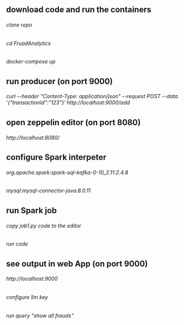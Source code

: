 ## download code and run the containers
###### clone repo
###### cd FruadAnalytics
###### docker-compose up

## run producer (on port 9000)
###### curl --header "Content-Type: application/json" --request POST --data '{"transactionId":"123"}'  http://localhost:9000/add

## open zeppelin editor (on port 8080)
###### http://localhost:8080/

## configure Spark interpeter
###### org.apache.spark:spark-sql-kafka-0-10_2.11:2.4.8 
###### mysql:mysql-connector-java:8.0.11

## run Spark job
###### copy job1.py code to the editor
###### run code

## see output in web App (on port 9000)
###### http://localhost:9000
###### configure llm key
###### run query "show all frauds"



